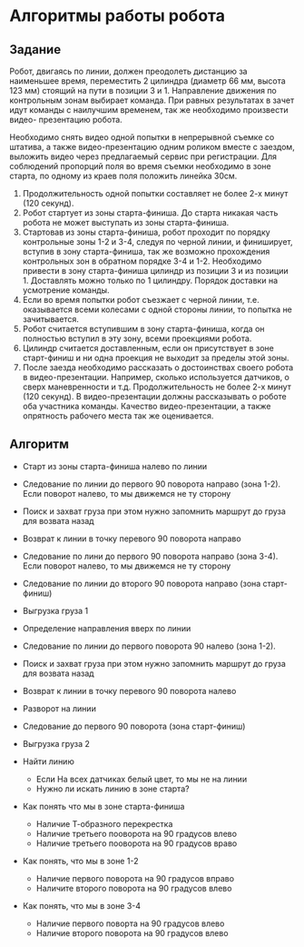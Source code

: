 # Алгоритмы работы робота

## Задание

Робот, двигаясь по линии, должен преодолеть дистанцию за наименьшее время, переместить 2 цилиндра (диаметр 66 мм, высота 123 мм) стоящий на пути в позиции 3 и 1. Направление движения по контрольным зонам выбирает команда. При равных результатах в зачет идут команды с наилучшим временем, так же необходимо произвести видео- презентацию робота.

Необходимо снять видео одной попытки в непрерывной съемке со штатива, а также видео-презентацию одним роликом вместе с заездом, выложить видео через предлагаемый сервис при регистрации. Для соблюдений пропорций поля во время съемки необходимо в зоне старта, по одному из краев поля положить линейка 30см.

1. Продолжительность одной попытки составляет не более 2-х минут (120 секунд).
2. Робот стартует из зоны старта-финиша. До старта никакая часть робота не может выступать из зоны старта-финиша.
3. Стартовав из зоны старта-финиша, робот проходит по порядку контрольные зоны 1-2 и 3-4, следуя по черной линии, и финиширует, вступив в зону старта-финиша, так же возможно прохождения контрольных зон в обратном порядке 3-4 и 1-2. Необходимо привести в зону старта-финиша цилиндр из позиции 3 и из позиции 1. Доставлять можно только по 1 цилиндру. Порядок доставки на усмотрение команды.
4. Если во время попытки робот съезжает с черной линии, т.е. оказывается всеми колесами с одной стороны линии, то попытка не зачитывается.
5. Робот считается вступившим в зону старта-финиша, когда он полностью вступил в эту зону, всеми проекциями робота.
6. Цилиндр считается доставленным, если он присутствует в зоне старт-финиш и ни одна проекция не выходит за пределы этой зоны.
7. После заезда необходимо рассказать о достоинствах своего робота в видео-презентации. Например, сколько используется датчиков, о сверх маневренности и т.д. Продолжительность не более 2-х минут (120 секунд). В видео-презентации должны рассказывать о роботе оба участника команды. Качество видео-презентации, а также опрятность рабочего места так же оценивается.

## Алгоритм

* Старт из зоны старта-финиша налево по линии
* Следование по линии до первого 90 поворота направо (зона 1-2). Если поворот налево, то мы движемся не ту сторону
* Поиск и захват груза при этом нужно запомнить маршрут до груза для возвата назад
* Возврат к линии в точку перевого 90 поворота направо
* Следование по лини до первого 90 поворота направо (зона 3-4). Если поворот налево, то мы движемся не ту сторону
* Следование по линии до второго 90 поворота направо (зона старт-финиш)
* Выгрузка груза 1
* Определение направления вверх по линии
* Следование по линии до первого поворота 90 налево (зона 1-2).
* Поиск и захват груза при этом нужно запомнить маршрут до груза для возвата назад
* Возврат к линии в точку перевого 90 поворота налево
* Разворот на линии
* Следование до первого 90 поворота (зона старт-финиш)
* Выгрузка груза 2

* Найти линию
  * Если На всех датчиках белый цвет, то мы не на линии
  * Нужно ли искать линию в зоне старта?
* Как понять что мы в зоне старта-финиша
  * Наличие Т-образного перекрестка
  * Наличие третьего пооворота на 90 градусов влево
  * Наличие третьего пооворота на 90 градусов враво
* Как понять, что мы в зоне 1-2
  * Наличие первого поворота на 90 градусов вправо
  * Наличите второго поворота на 90 градусов влево
* Как понять, что мы в зоне 3-4
  * Наличие первого поворта на 90 градусов влево
  * Наличие второго поворота на 90 градусов влево
